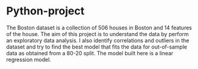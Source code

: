 # Python-project

The Boston dataset is a collection of 506 houses in Boston and 14 features of the house.
The aim of this project is to understand the data by perform an exploratory data analysis. I also identify correlations and outliers in the dataset and try to find the best model that fits the data for out-of-sample data as obtained from a 80-20 split. The model built here is a linear regression model.

